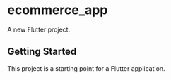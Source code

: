 # ecommerce_app

A new Flutter project.

## Getting Started

This project is a starting point for a Flutter application.


